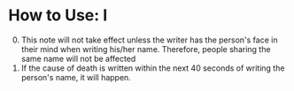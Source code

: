 How to Use: I
=============

0. This note will not take effect unless the writer has the person's face in their mind when writing his/her name. Therefore, people sharing the same name will not be affected
0. If the cause of death is written within the next 40 seconds of writing the person's name, it will happen.